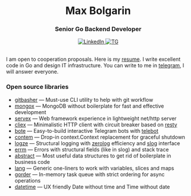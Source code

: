 <h1 align="center">Max Bolgarin</h1> 
<h3 align="center">Senior Go Backend Developer</h3>

<div align="center">
<a href="https://linkedin.com/in/maxbolgarin">
    <img src="https://img.shields.io/badge/LinkedIn-0077B5?style=for-the-badge&logo=linkedin&logoColor=white" alt="LinkedIn">
</a>
<a href="https://t.me/maxbolgarin">
    <img src="https://img.shields.io/badge/Telegram-2CA5E0?style=for-the-badge&logo=telegram&logoColor=white" alt="TG">
</a>
</div>

</br>
<p>I am open to cooperation proposals. Here is my <a href="https://drive.google.com/file/d/1uWdgZ4JzwLxh3ef88K0ZAch7RmPG1NW-/view?usp=sharing">resume</a>. I write excellent code in Go and design IT infrastructure. You can write to me in <a href="https://t.me/maxbolgarin">telegram</a>, I will answer everyone.</p>


<h3>Open source libraries</h3>
<ul>
    <li><a href="https://github.com/maxbolgarin/gitbasher">gitbasher</a> — Must-use CLI utility to help with git workflow</li>
    <li><a href="https://github.com/maxbolgarin/mongox">mongox</a> — MongoDB without boilerplate for fast and effective development</li>
    <li><a href="https://github.com/maxbolgarin/servex">servex</a> — Web framework experience in lightweight net/http server</li>
    <li><a href="https://github.com/maxbolgarin/cliex">cliex</a> — Minimalistic HTTP client with circuit breaker based on <a href="https://github.com/go-resty/resty">resty</a></li>
    <li><a href="https://github.com/maxbolgarin/bote">bote</a> — Easy-to-build interactive Telegram bots with <a href="https://github.com/tucnak/telebot">telebot</a></li>
    <li><a href="https://github.com/maxbolgarin/contem">contem</a> — Drop-in context.Context replacement for graceful shutdown</li>
    <li><a href="https://github.com/maxbolgarin/logze">logze</a> — Structural logging with <a href="https://github.com/rs/zerolog">zerolog</a> efficiency and <a href="https://pkg.go.dev/golang.org/x/exp/slog">slog</a> interface</li>
    <li><a href="https://github.com/maxbolgarin/errm">errm</a> — Errors with structural fields (like in slog) and stack trace</li>
    <li><a href="https://github.com/maxbolgarin/abstract">abstract</a> — Most useful data structures to get rid of boilerplate in business code</li>
    <li><a href="https://github.com/maxbolgarin/lang">lang</a> — Generic one-liners to work with variables, slices and maps</li>
    <li><a href="https://github.com/maxbolgarin/gorder">gorder</a> — In-memory task queue with strict ordering for async operations</li>
    <li><a href="https://github.com/maxbolgarin/datetime">datetime</a> — UX friendly Date without time and Time without date</li>
</ul>


<!--
<h2 align="center">💻 Tech Stack</h1>

<div align="center">
<img src="https://img.shields.io/badge/go-%2300ADD8.svg?style=for-the-badge&logo=go&logoColor=white" alt="Go"> 
<img src="https://img.shields.io/badge/python-3670A0?style=for-the-badge&logo=python&logoColor=ffdd54" alt="Python"> 
<img src="https://img.shields.io/badge/javascript-%23323330.svg?style=for-the-badge&logo=javascript&logoColor=%23F7DF1E" alt="JavaScript"> 
<img src="https://img.shields.io/badge/shell_script-%23121011.svg?style=for-the-badge&logo=gnu-bash&logoColor=white" alt="Shell Script"> 

</div>
<div align="center">
<img src="https://img.shields.io/badge/MongoDB-%234ea94b.svg?style=for-the-badge&logo=mongodb&logoColor=white" alt="MongoDB"> 
<img src="https://img.shields.io/badge/postgres-%23316192.svg?style=for-the-badge&logo=postgresql&logoColor=white" alt="Postgres"> 
<img src="https://img.shields.io/badge/docker-%230db7ed.svg?style=for-the-badge&logo=docker&logoColor=white" alt="Docker"> 
<img src="https://img.shields.io/badge/kubernetes-%23326ce5.svg?style=for-the-badge&logo=kubernetes&logoColor=white" alt="Kubernetes">
<img src="https://img.shields.io/badge/gitlab%20CI-%23181717.svg?style=for-the-badge&logo=gitlab&logoColor=white" alt="GitLab CI"> 
<img src="https://img.shields.io/badge/Prometheus-E6522C?style=for-the-badge&logo=Prometheus&logoColor=white" alt="Prometheus"> 
</div>

-->
